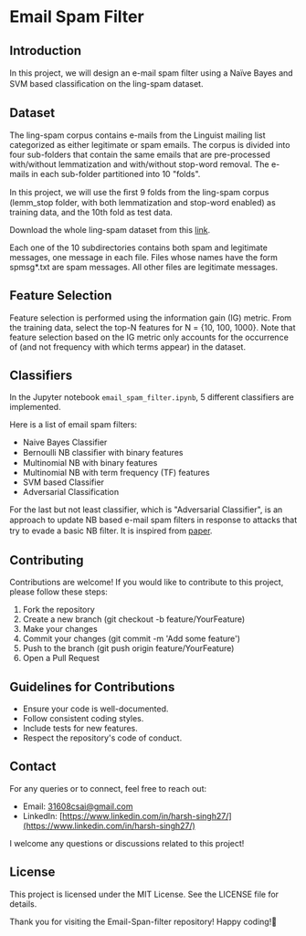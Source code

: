 # Email Spam Filter

## Introduction

In this project, we will design an e-mail spam ﬁlter using a Naïve Bayes and SVM based classiﬁcation on the ling-spam dataset.

## Dataset

The ling-spam corpus contains e-mails from the Linguist mailing list categorized as either legitimate or spam emails. The corpus is divided into four sub-folders that contain the same emails that are pre-processed with/without lemmatization and with/without stop-word removal. The e-mails in each sub-folder partitioned into 10 "folds".

In this project, we will use the ﬁrst 9 folds from the ling-spam corpus (lemm_stop folder, with both lemmatization and stop-word enabled) as training data, and the 10th fold as test data.

Download the whole ling-spam dataset from this [link](http://www.aueb.gr/users/ion/data/lingspam_public.tar.gz ).

Each one of the 10 subdirectories contains both spam and legitimate messages, one message in each file. Files whose names have the form spmsg*.txt are spam messages. All other files are legitimate messages.

## Feature Selection

Feature selection is performed using the information gain (IG) metric. From the training data, select the top-N features for N = {10, 100, 1000}. Note that feature selection based on the IG metric only accounts for the occurrence of (and not frequency with which terms appear) in the dataset.

## Classifiers

In the Jupyter notebook `email_spam_filter.ipynb`, 5 different classifiers are implemented.

Here is a list of email spam filters:

*  Naive Bayes Classifier
  * Bernoulli NB classiﬁer with binary features
  * Multinomial NB with binary features
  * Multinomial NB with term frequency (TF) features
* SVM based Classifier
* Adversarial Classification

For the last but not least classifier, which is "Adversarial Classifier", is an approach to update NB based e-mail spam ﬁlters in response to attacks that try to evade a basic NB ﬁlter. It is inspired from [paper](https://dl.acm.org/doi/10.1145/1014052.1014066).

## Contributing

Contributions are welcome! If you would like to contribute to this project, please follow these steps:

1. Fork the repository
2. Create a new branch (git checkout -b feature/YourFeature)
3. Make your changes
4. Commit your changes (git commit -m 'Add some feature')
5. Push to the branch (git push origin feature/YourFeature)
6. Open a Pull Request

## Guidelines for Contributions
- Ensure your code is well-documented.
- Follow consistent coding styles.
- Include tests for new features.
- Respect the repository's code of conduct.

## Contact
For any queries or to connect, feel free to reach out:

- Email: 31608csai@gmail.com
- LinkedIn: [https://www.linkedin.com/in/harsh-singh27/](https://www.linkedin.com/in/harsh-singh27/)

I welcome any questions or discussions related to this project!

## License
This project is licensed under the MIT License. See the LICENSE file for details.


Thank you for visiting the Email-Span-filter repository! Happy coding!🎉
